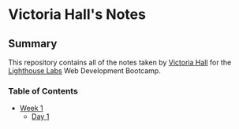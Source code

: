 # Victoria Hall's Notes
## Summary 

This repository contains all of the notes taken by [Victoria Hall](https://github.com/victhall) for the [Lighthouse Labs](https://www.lighthouselabs.ca/) Web Development Bootcamp.

### Table of Contents
* [Week 1](/Week_1)
  * [Day 1](Week_1/Day_1)